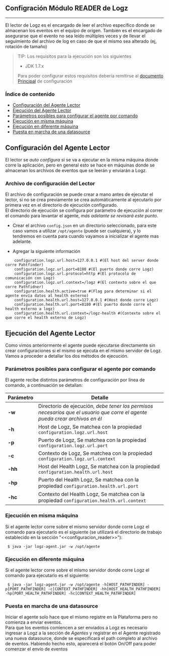 ## Configración Módulo READER de Logz
--------------------------------------------

El lector de Logz es el encargado de leer el archivo específico donde se almacenan los eventos en el equipo de orígen. También es el encargado de asegurarse que el evento no sea leído múltiples veces y de llevar el seguimiento del archivo de log en caso de que el mismo sea alterado (ej, rotación de tamaño)

>TIP: Los requisitos para la ejecución son los siguientes<br>
>
>* JDK 1.7.x
>
>Para poder configurar estos requisitos debería remitirse al [documento Principal](./Instalación_de_entorno#instalacion) de configuración


### Índice de contenido

- [Configuración del Agente Lector](#configuracion_reader)
- [Ejecución del Agente Lector](#configuracion_app)
 - [Parámetros posibles para configurar el agente por comando](#params)
 - [Ejecución en misma máquina](#ejecucion_misma)
 - [Ejecución en diferente máquina](#ejecucion_diferente)
 - [Puesta en marcha de una datasource](#ejecucion_gral)


<a name="configuracion_reader"></a>
## Configuración del Agente Lector

El lector se *auto configura* si se va a ejecutar en la misma máquina donde corre la aplicación, pero en general esto se hace en máquinas donde se almacenan los archivos de eventos que se leerán y enviarán a Logz.

### Archivo de configuración del Lector

El archivo de configuración se puede crear a mano antes de ejecutar el lector, si no se crea previamente se crea automáticamente al ejecutarlo por primera vez en el directorio de ejecución configurado. <br>
El directorio de ejecución se configura por parámetro de ejecución al correr el comando para levantar el agente, _más adelante se revisará este punto_.

 * Crear el archivo `config.json` en un directorio seleccionado, para este caso vamos a utilizar `/opt/agente` (puede ser cualquiera), y lo tendremos en cuenta para cuando vayamos a inicializar el agente mas adelante.

 * Agregar la siguiente información
 
```
	configuration.logz.url.host=127.0.0.1 #(El host del server donde corre Pahtfinder)
	configuration.logz.url.port=8180 #(El puerto donde corre Logz)
	configuration.logz.url.protocol=http #(El protocolo de comunicación con Logz)
	configuration.logz.url.context=/logz #(El contexto sobre el que corre Pathfidner)
	configuration.health.active=true #(Flag para determinar si el agente envía datos al health externo)
	configuration.health.url.host=127.0.0.1 #(Host donde corre Logz)
	configuration.health.url.port=8180 #(El puerto donde corre el health externo a logz)
	configuration.health.url.context=/logz-health #(Contexto sobre el que corre el health externo de Logz)
```

<a name="configuracion_app"></a>
## Ejecución del Agente Lector
Como vimos anteriormente el agente puede ejecutarse directamente sin crear configuraciones si el mismo se ejecuta en el mismo servidor de Logz. Vamos a proceder a detallar los dos métodos de ejecución.

<a name="params"></a>
### Parámetros posibles para configurar el agente por comando

El agente recibe distintos parámetros de configuración por línea de comando, a continuación se detallan:

|Parámetro|Detalle|
|--------|--------|
|**-w**|Directorio de ejecución, *debe tener los permisos necesarios que el usuario que corre el agente pueda crear archivos en él*|
|**-h**|Host de Logz, Se matchea con la propiedad `configuration.logz.url.host`|
|**-p**|Puerto de Logz, Se matchea con la propiedad `configuration.logz.url.port`|
|**-c**|Contexto de Logz, Se matchea con la propiedad `configuration.logz.url.context`|
|**-hh**|Host del Health Logz, Se matchea con la propiedad `configuration.health.url.host`|
|**-hp**|Puerto del Health Logz, Se matchea con la propiedad `configuration.health.url.port`|
|**-hc**|Contexto del Health Logz, Se matchea con la propiedad `configuration.health.url.context`|

<a name="ejecucion_misma"></a>
### Ejecución en misma máquina
Si el agente lector corre sobre el mismo servidor donde corre Logz el comando para ejecutarlo es el siguiente (se utilizará el directorio de trabajo establecido en la sección "<<configuracion_reader>>"):

``` 
 $ java -jar logz-agent.jar -w /opt/agente 
```

<a name="ejecucion_diferente"></a>
### Ejecución en diferente máquina
Si el agente lector corre sobre el mismo servidor donde corre Logz el comando para ejecutarlo es el siguiente:

```
 $ java -jar logz-agent.jar -w /opt/agente -h[HOST_PATHFINDER] -p[PORT_PATHFINDER] -c[CONTEXT_PATHFINDER] -hh[HOST_HEALTH_PATHFINDER] -hp[PORT_HEALTH_PATHFINDER] -hc[CONTEXT_HEALTH_PATHFINDER]
```

<a name="ejecucion_gral"></a>
### Puesta en marcha de una datasource
Iniciar el agente solo hace que el mismo registre en la Plataforma pero no comienza a enviar eventos. <br>
Para que los eventos comiencen a ser enviados a Logz es necesario ingresar a Logz a la sección de *Agentes* y registrar en el Agente registrado una nueva datasource, donde se especificará el path completo al archivo de eventos. Habiendo hecho esto, aparecerá el botón On/Off para poder comenzar el envío de eventos
